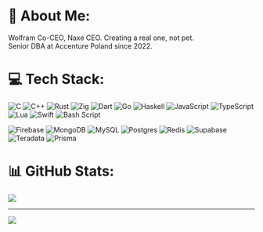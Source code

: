 # 💫 About Me:
Wolfram Co-CEO, Naxe CEO. Creating a real one, not pet.<br>
Senior DBA at Accenture Poland since 2022.

# 💻 Tech Stack:
![C](https://img.shields.io/badge/c-%2300599C.svg?style=flat&logo=c&logoColor=white) ![C++](https://img.shields.io/badge/c++-%2300599C.svg?style=flat&logo=c%2B%2B&logoColor=white) ![Rust](https://img.shields.io/badge/rust-%23000000.svg?style=flat&logo=rust&logoColor=white)  ![Zig](https://img.shields.io/badge/Zig-%23F7A41D.svg?style=flat&logo=zig&logoColor=white) ![Dart](https://img.shields.io/badge/dart-%230175C2.svg?style=flat&logo=dart&logoColor=white) ![Go](https://img.shields.io/badge/go-%2300ADD8.svg?style=flat&logo=go&logoColor=white) ![Haskell](https://img.shields.io/badge/Haskell-5e5086?style=flat&logo=haskell&logoColor=white) ![JavaScript](https://img.shields.io/badge/javascript-%23323330.svg?style=flat&logo=javascript&logoColor=%23F7DF1E) ![TypeScript](https://img.shields.io/badge/typescript-%23007ACC.svg?style=flat&logo=typescript&logoColor=white) 
 ![Lua](https://img.shields.io/badge/lua-%232C2D72.svg?style=flat&logo=lua&logoColor=white) ![Swift](https://img.shields.io/badge/swift-F54A2A?style=flat&logo=swift&logoColor=white) ![Bash Script](https://img.shields.io/badge/bash_script-%23121011.svg?style=flat&logo=gnu-bash&logoColor=white)

![Firebase](https://img.shields.io/badge/firebase-a08021?style=flat&logo=firebase&logoColor=ffcd34) ![MongoDB](https://img.shields.io/badge/MongoDB-%234ea94b.svg?style=flat&logo=mongodb&logoColor=white) ![MySQL](https://img.shields.io/badge/mysql-4479A1.svg?style=flat&logo=mysql&logoColor=white) ![Postgres](https://img.shields.io/badge/postgres-%23316192.svg?style=flat&logo=postgresql&logoColor=white) ![Redis](https://img.shields.io/badge/redis-%23DD0031.svg?style=flat&logo=redis&logoColor=white) ![Supabase](https://img.shields.io/badge/Supabase-3ECF8E?style=flat&logo=supabase&logoColor=white) ![Teradata](https://img.shields.io/badge/Teradata-F37440?style=flat&logo=teradata&logoColor=white) ![Prisma](https://img.shields.io/badge/Prisma-3982CE?style=flat&logo=Prisma&logoColor=white) 

# 📊 GitHub Stats:
![](https://nirzak-streak-stats.vercel.app/?user=biscuitov&theme=dark&hide_border=true)<br/>

---
[![](https://visitcount.itsvg.in/api?id=biscuitov&icon=0&color=0)](https://visitcount.itsvg.in)
